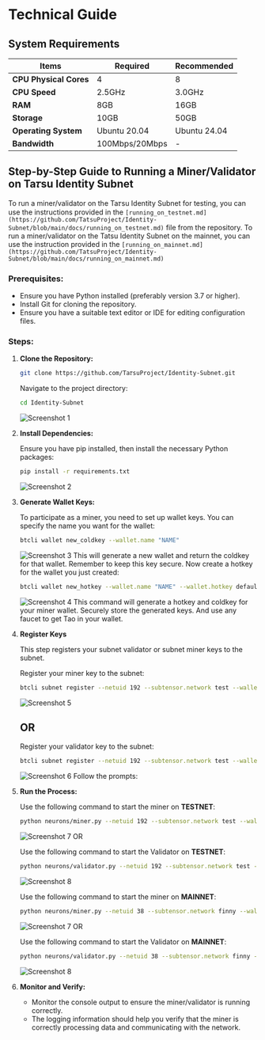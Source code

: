 # Technical Guide

## System Requirements

| Items               | Required  | Recommended |
|---------------------|-----------|-------------|
| **CPU Physical Cores** | 4         | 8           |
| **CPU Speed**       | 2.5GHz     | 3.0GHz      |
| **RAM**             | 8GB        | 16GB        |
| **Storage**         | 10GB       | 50GB        |
| **Operating System** | Ubuntu 20.04 | Ubuntu 24.04 |
| **Bandwidth**       | 100Mbps/20Mbps | -        |

## Step-by-Step Guide to Running a Miner/Validator on Ta𝜏su Identity Subnet

To run a miner/validator on the Ta𝜏su Identity Subnet for testing, you can use the instructions provided in the `[running_on_testnet.md](https://github.com/TatsuProject/Identity-Subnet/blob/main/docs/running_on_testnet.md)` file from the repository.
To run a miner/validator on the Tatsu Identity Subnet on the mainnet, you can use the instruction provided in the `[running_on_mainnet.md](https://github.com/TatsuProject/Identity-Subnet/blob/main/docs/running_on_mainnet.md)`

### Prerequisites:

- Ensure you have Python installed (preferably version 3.7 or higher).
- Install Git for cloning the repository.
- Ensure you have a suitable text editor or IDE for editing configuration files.

### Steps:

1. **Clone the Repository:**

    ```bash
    git clone https://github.com/Ta𝜏suProject/Identity-Subnet.git
    ```

    Navigate to the project directory:

    ```bash
    cd Identity-Subnet
    ```
    ![Screenshot 1](../assets/td1.jpg)
2. **Install Dependencies:** 

    Ensure you have pip installed, then install the necessary Python packages:

    ```bash
    pip install -r requirements.txt
    ```
    ![Screenshot 2](../assets/td2.jpg)
3. **Generate Wallet Keys:**

    To participate as a miner, you need to set up wallet keys. You can specify the name you want for the wallet:

    ```bash
    btcli wallet new_coldkey --wallet.name "NAME"
    ```
    ![Screenshot 3](../assets/td3.jpg)
    This will generate a new wallet and return the coldkey for that wallet. Remember to keep this key secure. Now create a hotkey for the wallet you just created:

    ```bash
    btcli wallet new_hotkey --wallet.name "NAME" --wallet.hotkey default
    ```
    ![Screenshot 4](../assets/td4.jpg)
    This command will generate a hotkey and coldkey for your miner wallet. Securely store the generated keys. And use any faucet to get Tao in your wallet.

4. **Register Keys**

    This step registers your subnet validator or subnet miner keys to the subnet.

    Register your miner key to the subnet:

    ```bash
    btcli subnet register --netuid 192 --subtensor.network test --wallet.name miner --wallet.hotkey default
    ```
    ![Screenshot 5](../assets/td5.jpg)

    ## OR
    Register your validator key to the subnet:

    ```bash
    btcli subnet register --netuid 192 --subtensor.network test --wallet.name validator --wallet.hotkey default
    ```
    ![Screenshot 6](../assets/td5.jpg)
    Follow the prompts:


5. **Run the Process:**



    Use the following command to start the miner on **TESTNET**:

    ```bash
    python neurons/miner.py --netuid 192 --subtensor.network test --wallet.name "NAME" --wallet.hotkey default --logging.debug
    ```
    ![Screenshot 7](../assets/td7.jpg)
    OR

    Use the following command to start the Validator on **TESTNET**:

    ```bash
    python neurons/validator.py --netuid 192 --subtensor.network test --wallet.name validator --wallet.hotkey default --logging.debug
    ```
    ![Screenshot 8](../assets/td8.jpg)


   Use the following command to start the miner on **MAINNET**:

    ```bash
    python neurons/miner.py --netuid 38 --subtensor.network finny --wallet.name "NAME" --wallet.hotkey default --logging.debug
    ```
    ![Screenshot 7](../assets/td7.jpg)
    OR

    Use the following command to start the Validator on **MAINNET**:

    ```bash
    python neurons/validator.py --netuid 38 --subtensor.network finny --wallet.name validator --wallet.hotkey default --logging.debug
    ```
    ![Screenshot 8](../assets/td8.jpg)

7. **Monitor and Verify:**

    - Monitor the console output to ensure the miner/validator is running correctly.
    - The logging information should help you verify that the miner is correctly processing data and communicating with the network.
